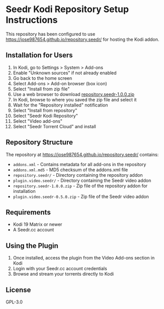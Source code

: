 # Seedr Kodi Repository Setup Instructions

This repository has been configured to use https://jose987654.github.io/repository.seedr/ for hosting the Kodi addon.

## Installation for Users

1. In Kodi, go to Settings > System > Add-ons
2. Enable "Unknown sources" if not already enabled
3. Go back to the home screen
4. Select Add-ons > Add-on browser (box icon)
5. Select "Install from zip file"
6. Use a web browser to download [repository.seedr-1.0.0.zip](https://jose987654.github.io/repository.seedr/repository.seedr-1.0.0.zip)
7. In Kodi, browse to where you saved the zip file and select it
8. Wait for the "Repository installed" notification
9. Select "Install from repository"
10. Select "Seedr Kodi Repository"
11. Select "Video add-ons"
12. Select "Seedr Torrent Cloud" and install

## Repository Structure

The repository at https://jose987654.github.io/repository.seedr/ contains:

- `addons.xml` - Contains metadata for all add-ons in the repository
- `addons.xml.md5` - MD5 checksum of the addons.xml file
- `repository.seedr/` - Directory containing the repository addon
- `plugin.video.seedr/` - Directory containing the Seedr video addon
- `repository.seedr-1.0.0.zip` - Zip file of the repository addon for installation
- `plugin.video.seedr-0.5.0.zip` - Zip file of the Seedr video addon

## Requirements

- Kodi 19 Matrix or newer
- A Seedr.cc account

## Using the Plugin

1. Once installed, access the plugin from the Video Add-ons section in Kodi
2. Login with your Seedr.cc account credentials
3. Browse and stream your torrents directly to Kodi

## License

GPL-3.0
